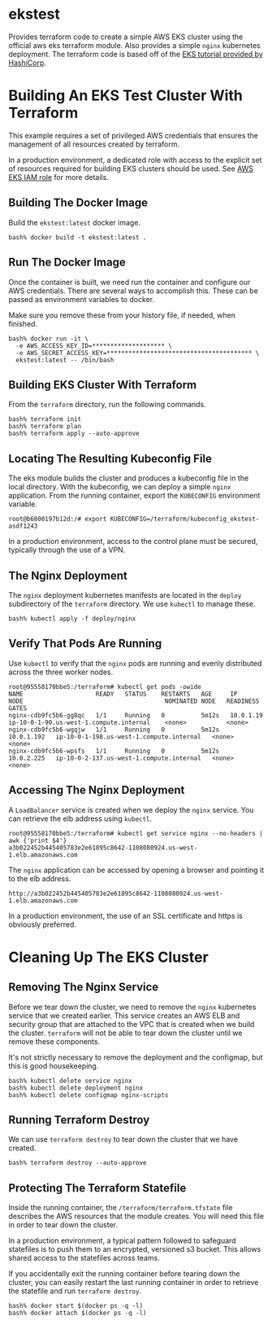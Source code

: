 # ekstest

Provides terraform code to create a simple AWS EKS cluster using the official aws eks terraform module. Also provides a simple `nginx` kubernetes deployment. The terraform code is based off of the [EKS tutorial provided by HashiCorp](https://learn.hashicorp.com/tutorials/terraform/eks).

# Building An EKS Test Cluster With Terraform

This example requires a set of privileged AWS credentials that ensures the management of all resources created by terraform. 

In a production environment, a dedicated role with access to the explicit set of resources required for building EKS clusters should be used.
See [AWS EKS IAM role](https://docs.aws.amazon.com/eks/latest/userguide/service_IAM_role.html) for more details.

## Building The Docker Image

Build the `ekstest:latest` docker image.
```
bash% docker build -t ekstest:latest .
```
## Run The Docker Image

Once the container is built, we need run the container and configure our AWS credentials. There are several ways to accomplish this. These can be passed as environment variables to docker.

Make sure you remove these from your history file, if needed, when finished.
```
bash% docker run -it \
  -e AWS_ACCESS_KEY_ID=******************** \
  -e AWS_SECRET_ACCESS_KEY=**************************************** \
  ekstest:latest -- /bin/bash
```
## Building EKS Cluster With Terraform

From the `terraform` directory, run the following commands. 
```
bash% terraform init
bash% terraform plan
bash% terraform apply --auto-approve
```
## Locating The Resulting Kubeconfig File

The eks module builds the cluster and produces a kubeconfig file in the local directory. With the kubeconfig, we can deploy a simple `nginx` application. From the running container, export the `KUBECONFIG` environment variable. 
```
root@b6800197b12d:/# export KUBECONFIG=/terraform/kubeconfig_ekstest-asdf1243
```
In a production environment, access to the control plane must be secured, typically through the use of a VPN.

## The Nginx Deployment

The `nginx` deployment kubernetes manifests are located in the `deploy` subdirectory of the `terraform` directory. We use `kubectl` to manage these.
```
bash% kubectl apply -f deploy/nginx
```
## Verify That Pods Are Running

Use `kubectl` to verify that the `nginx` pods are running and evenly distributed across the three worker nodes.
```
root@95558170bbe5:/terraform# kubectl get pods -owide
NAME                    READY   STATUS    RESTARTS   AGE     IP           NODE                                       NOMINATED NODE   READINESS GATES
nginx-cdb9fc5b6-gg8qc   1/1     Running   0          5m12s   10.0.1.19    ip-10-0-1-90.us-west-1.compute.internal    <none>           <none>
nginx-cdb9fc5b6-wgqjw   1/1     Running   0          5m12s   10.0.1.192   ip-10-0-1-198.us-west-1.compute.internal   <none>           <none>
nginx-cdb9fc5b6-wpsfs   1/1     Running   0          5m12s   10.0.2.225   ip-10-0-2-137.us-west-1.compute.internal   <none>           <none>
```
## Accessing The Nginx Deployment

A `LoadBalancer` service is created when we deploy the `nginx` service. You can retrieve the elb address using `kubectl`.
```
root@95558170bbe5:/terraform# kubectl get service nginx --no-headers | awk {'print $4'}
a3b022452b445405783e2e61895c8642-1108080924.us-west-1.elb.amazonaws.com
```
The `nginx` application can be accessed by opening a browser and pointing it to the elb address.
```
http://a3b022452b445405783e2e61895c8642-1108080924.us-west-1.elb.amazonaws.com
```
In a production environment, the use of an SSL certificate and https is obviously preferred.

# Cleaning Up The EKS Cluster

## Removing The Nginx Service

Before we tear down the cluster, we need to remove the `nginx` kubernetes service that we created earlier. This service creates an AWS ELB and security group that are attached to the VPC that is created when we build the cluster. `terraform` will not be able to tear down the cluster until we remove these components.

It's not strictly necessary to remove the deployment and the configmap, but this is good housekeeping.
```
bash% kubectl delete service nginx
bash% kubectl delete deployment nginx
bash% kubectl delete configmap nginx-scripts
```
## Running Terraform Destroy

We can use `terraform destroy` to tear down the cluster that we have created.
```
bash% terraform destroy --auto-approve
```
## Protecting The Terraform Statefile

Inside the running container, the `/terraform/terraform.tfstate` file describes the AWS resources that the module creates. You will need this file in order to tear down the cluster.

In a production environment, a typical pattern followed to safeguard statefiles is to push them to an encrypted, versioned s3 bucket. This allows shared access to the statefiles across teams.

If you accidentally exit the running container before tearing down the cluster, you can easily restart the last running container in order to retrieve the statefile and run `terraform destroy`.
```
bash% docker start $(docker ps -q -l)
bash% docker attach $(docker ps -q -l)
```